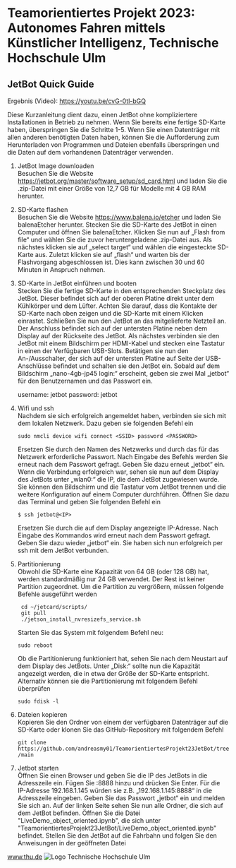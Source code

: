 # Teamorientiertes Projekt 2023: Autonomes Fahren mittels Künstlicher Intelligenz, Technische Hochschule Ulm


## **JetBot Quick Guide**

Ergebnis (Video): https://youtu.be/cvG-0tl-bGQ 

Diese Kurzanleitung dient dazu, einen JetBot ohne kompliziertere Installationen in Betrieb zu nehmen. 
Wenn Sie bereits eine fertige SD-Karte haben, überspringen Sie die Schritte 1-5. Wenn Sie einen 
Datenträger mit allen anderen benötigten Daten haben, können Sie die Aufforderung zum 
Herunterladen von Programmen und Dateien ebenfalls überspringen und die Daten auf dem 
vorhandenen Datenträger verwenden.

1. JetBot Image downloaden <br />
  Besuchen Sie die Website https://jetbot.org/master/software_setup/sd_card.html und laden Sie die 
  .zip-Datei mit einer Größe von 12,7 GB für Modelle mit 4 GB RAM herunter.
  
2. SD-Karte flashen <br />
  Besuchen Sie die Website https://www.balena.io/etcher und laden Sie balenaEtcher herunter. Stecken 
  Sie die SD-Karte des JetBot in einen Computer und öffnen Sie balenaEtcher. Klicken Sie nun auf „Flash 
  from file“ und wählen Sie die zuvor heruntergeladene .zip-Datei aus. Als nächstes klicken sie auf 
  „select target“ und wählen die eingesteckte SD-Karte aus. Zuletzt klicken sie auf „flash“ und warten bis 
  der Flashvorgang abgeschlossen ist. Dies kann zwischen 30 und 60 Minuten in Anspruch nehmen.
  
3. SD-Karte in JetBot einführen und booten <br />
  Stecken Sie die fertige SD-Karte in den entsprechenden Steckplatz des JetBot. Dieser befindet sich auf 
  der oberen Platine direkt unter dem Kühlkörper und dem Lüfter. Achten Sie darauf, dass die Kontakte 
  der SD-Karte nach oben zeigen und die SD-Karte mit einem Klicken einrastet. Schließen Sie nun den 
  JetBot an das mitgelieferte Netzteil an. Der Anschluss befindet sich auf der untersten Platine neben 
  dem Display auf der Rückseite des JetBot.
  Als nächstes verbinden sie den JetBot mit einem Bildschirm per HDMI-Kabel und stecken eine Tastatur 
  in einen der Verfügbaren USB-Slots. Betätigen sie nun den An-/Ausschalter, der sich auf der untersten 
  Platine auf Seite der USB-Anschlüsse befindet und schalten sie den JetBot ein. Sobald auf dem 
  Bildschirm „nano-4gb-jp45 login:“ erscheint, geben sie zwei Mal „jetbot“ für den Benutzernamen und 
  das Passwort ein.
  
    username: jetbot
    password: jetbot
 
4. Wifi und ssh <br />
   Nachdem sie sich erfolgreich angemeldet haben, verbinden sie sich mit dem lokalen Netzwerk. Dazu 
   geben sie folgenden Befehl ein
  
   `sudo nmcli device wifi connect <SSID> password <PASSWORD>`
  
   Ersetzen Sie <SSID> durch den Namen des Netzwerks und <PASSWORD> durch das für das Netzwerk 
   erforderliche Passwort. Nach Eingabe des Befehls werden Sie erneut nach dem Passwort gefragt. 
   Geben Sie dazu erneut „jetbot“ ein. Wenn die Verbindung erfolgreich war, sehen sie nun auf dem 
   Display des JetBots unter „wlan0:“ die IP, die dem JetBot zugewiesen wurde.
   Sie können den Bildschirm und die Tastatur vom JetBot trennen und die weitere Konfiguration auf 
   einem Computer durchführen. Öffnen Sie dazu das Terminal und geben Sie folgenden Befehl ein
  
   `$ ssh jetbot@<IP>`
    
   Ersetzen Sie <IP> durch die auf dem Display angezeigte IP-Adresse. Nach Eingabe des Kommandos 
   wird erneut nach dem Passwort gefragt. Geben Sie dazu wieder „jetbot“ ein. Sie haben sich nun 
   erfolgreich per ssh mit dem JetBot verbunden.
  
5. Partitionierung <br />
   Obwohl die SD-Karte eine Kapazität von 64 GB (oder 128 GB) hat, werden standardmäßig nur 24 GB 
   verwendet. Der Rest ist keiner Partition zugeordnet. Um die Partition zu vergrößern, müssen folgende 
   Befehle ausgeführt werden
   ```
    cd ~/jetcard/scripts/
    git pull
    ./jetson_install_nvresizefs_service.sh
    ``` 
   Starten Sie das System mit folgendem Befehl neu:
  
    `sudo reboot`
    
   Ob die Partitionierung funktioniert hat, sehen Sie nach dem Neustart auf dem Display des JetBots. 
   Unter „Disk:“ sollte nun die Kapazität angezeigt werden, die in etwa der Größe der SD-Karte 
   entspricht. Alternativ können sie die Partitionierung mit folgendem Befehl überprüfen
  
    `sudo fdisk -l` 
 
6. Dateien kopieren <br />
  Kopieren Sie den Ordner <Name des fertigen Projekts> von einem der verfügbaren Datenträger auf 
  die SD-Karte oder klonen Sie das GitHub-Repository mit folgendem Befehl
  
    `git clone
    https://github.com/andreasmy01/TeamorientiertesProjekt23JetBot/tree/main`
    
7. Jetbot starten <br />
  Öffnen Sie einen Browser und geben Sie die IP des JetBots in die Adresszeile ein. Fügen Sie :8888 hinzu 
  und drücken Sie Enter. Für die IP-Adresse 192.168.1.145 würden sie z.B. „192.168.1.145:8888“ in die 
  Adresszeile eingeben.
  Geben Sie das Passwort „jetbot“ ein und melden Sie sich an. Auf der linken Seite sehen Sie nun alle 
  Ordner, die sich auf dem JetBot befinden. Öffnen Sie die Datei "LiveDemo_object_oriented.ipynb", die sich unter 
  "TeamorientiertesProjekt23JetBot/LiveDemo_object_oriented.ipynb" befindet. Stellen Sie den JetBot auf die Fahrbahn und folgen 
  Sie den Anweisungen in der geöffneten Datei
  

  www.thu.de
  ![Logo Technische Hochschule Ulm](https://studium.hs-ulm.de/_catalogs/masterpage/HSUlm/images/logo.svg)
  
